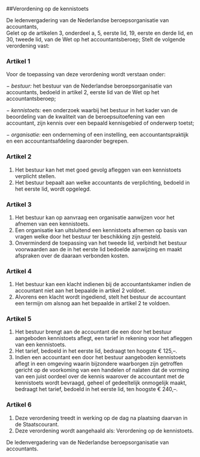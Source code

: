 <meta http-equiv='Content-Type' content='text/html; charset=utf-8' />

##Verordening op de kennistoets

De ledenvergadering van de Nederlandse beroepsorganisatie van accountants,  
Gelet op de artikelen 3, onderdeel a, 5, eerste lid, 19, eerste en derde lid, en 30, tweede lid, van de Wet op het accountantsberoep;
Stelt de volgende verordening vast:    

### Artikel  1  

Voor de toepassing van deze verordening wordt verstaan onder: 

−  *bestuur:* het bestuur van de Nederlandse beroepsorganisatie van accountants, bedoeld in artikel 2, eerste lid van de Wet op het accountantsberoep;  

−  *kennistoets:* een onderzoek waarbij het bestuur in het kader van de beoordeling van de kwaliteit van de beroepsuitoefening van een accountant, zijn kennis over een bepaald kennisgebied of onderwerp toetst;  

−  *organisatie:* een onderneming of een instelling, een accountantspraktijk en een accountantsafdeling daaronder begrepen.   

### Artikel  2  

1.  Het bestuur kan het met goed gevolg afleggen van een kennistoets verplicht stellen.   
2.  Het bestuur bepaalt aan welke accountants de verplichting, bedoeld in het eerste lid, wordt opgelegd.  

### Artikel  3  

1.  Het bestuur kan op aanvraag een organisatie aanwijzen voor het afnemen van een kennistoets.   
2.  Een organisatie kan uitsluitend een kennistoets afnemen op basis van vragen welke door het bestuur ter beschikking zijn gesteld.   
3.  Onverminderd de toepassing van het tweede lid, verbindt het bestuur voorwaarden aan de in het eerste lid bedoelde aanwijzing en maakt afspraken over de daaraan verbonden kosten.  

### Artikel  4  

1.  Het bestuur kan een klacht indienen bij de accountantskamer indien de accountant niet aan het bepaalde in artikel 2 voldoet.   
2.  Alvorens een klacht wordt ingediend, stelt het bestuur de accountant een termijn om alsnog aan het bepaalde in artikel 2 te voldoen.  

### Artikel  5  

1.  Het bestuur brengt aan de accountant die een door het bestuur aangeboden kennistoets aflegt, een tarief in rekening voor het afleggen van een kennistoets.   
2.  Het tarief, bedoeld in het eerste lid, bedraagt ten hoogste € 125,–.   
3.  Indien een accountant een door het bestuur aangeboden kennistoets aflegt in een omgeving waarin bijzondere waarborgen zijn getroffen gericht op de voorkoming van een handelen of nalaten dat de vorming van een juist oordeel over de kennis waarover de accountant met de kennistoets wordt bevraagd, geheel of gedeeltelijk onmogelijk maakt, bedraagt het tarief, bedoeld in het eerste lid, ten hoogste € 240,–.  

### Artikel  6  

1.  Deze verordening treedt in werking op de dag na plaatsing daarvan in de Staatscourant.   
2.  Deze verordening wordt aangehaald als: Verordening op de kennistoets.  

De ledenvergadering van de Nederlandse beroepsorganisatie van accountants.    

